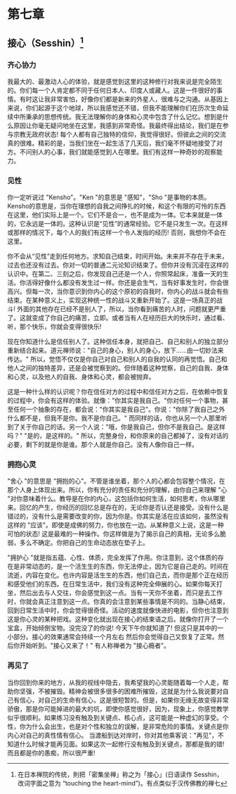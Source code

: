 # 第七章

## 接心（Sesshin）[^1]

### 齐心协力

我最大的、最激动人心的体验，就是感觉到这里的这种修行对我来说是完全陌生的。你们每一个人肯定都不同于任何日本人、印度人或藏人。这是一件很好的事情。有时这让我非常害怕，好像你们都是新来的外星人，很难与之沟通。从基因上来说，你们起源于这个地球，所以我感觉还不错，但我不能理解你们在历次生命延续中所秉承的思想传统。我无法理解你的身体和心灵中包含了什么记忆。想到是什么原因让你毫无疑问地坐在这里，我感到非常奇怪。我最终得出结论，我们是在参与宗教无政府状态! 每个人都有自己独特的信仰，我觉得很好。但彼此之间的交流真的很难。精彩的是，当我们坐在一起生活了几天后，我们毫不怀疑地接受了对方。不问别人的心事，我们就能感觉到人在哪里。我们有这样一种奇妙的观察能力。

### 见性
你一定听说过 "Kensho"。"Ken "的意思是 "感知"，"Sho "是事物的本质。Kensho的意思是，当你在理想的自我之间挣扎的时候，和这个有限的可怜的东西在这里，他们实际上是一个。它们不是合一，也不是成为一体。它本来就是一体的，它永远是一体的。这种认识是“见性”的通常经验。它不是只发生一次。在这样或那样的情况下，每个人的我们有这样一个令人发指的经历! 否则，我想你不会在这里。

你不会从“见性”走到任何地方。求知自己结束，时间开始。未来并不存在于未来，过去也还没有过去。你对一切的普通二元论知识结束了。但你并没有沉浸在这样的认识中。在第二、三刻之后，你发现自己还是一个人，你照常起床，准备一天的生活。你活得好像什么都没有发生过一样。你还是会生气，当有好事发生时，你会很高兴。但每一次，当你意识到你内心的这个原初的自我时，你内心的战斗就会有些结束。在某种意义上，实现这种统一性的战斗又重新开始了。这是一场真正的战斗! 外面的其他存在已经不是别人了，所以，当你看到痛苦的人时，问题就更严重了。这就变成了你自己的痛苦，立即。或者当有人在经历巨大的快乐时，通过看、听，那个快乐，你就会变得很快乐!

现在你知道什么是信任别人了。这种信任本身，就把自己、自己和别人的独立部分重新结合起来。道元禅师说："自己的身心，别人的身心，放下......由一切妙法来传达。" 所以，觉悟不仅仅是你自己对自己和别人的自我的认同的再觉悟。自己和他人之间的独特差异，还是会被觉察到的。但伴随着这种觉察，自己的自我、身体和心灵，以及他人的自我、身体和心灵，都会被抛弃。

这是一种什么样的认识呢？你在信任对方的过程中和信任对方之后，在依赖中恢复的过程中，你会有这样的体验。就像："你其实是我自己。"你对任何一个事物，甚至任何一个抽象的存在，都会说："你其实是我自己"。你说："你除了我自己之外什么都不是，但我不是你。我不是你自己。" 而同样的话，你也从另一个人那里听到了关于你自己的话。另一个人说："哦，你是我自己，但你不是我自己。是这样吗？" "是的，是这样的。" 所以，完整身份，和你原来的自己都掉了，没有对话的必要，剩下的就是你是谁。那个人就是你自己。没有人像你自己一样。

### 拥抱心灵
"舍心 "的意思是 "拥抱的心"。不管是谁坐着，那个人的心都会包容整个情况，在那个人身上体现出来。所以，你有充分的责任和充分的理解，由你自己来理解 "心 "对你意味着什么。教导是在你的内心，这包括你如何生活，如何思考，你从哪里来。回忆的产生，你经历的回忆总是存在的，无论你是否认还是接受。没有什么是错过的，没有什么是需要改变的你，因为你是。你其实是活在应该如何，虽然没有这样的 "应该"。即使是成佛的努力，你也放在一边。从某种意义上说，这是一种可怕的状态! 这是最难的一种操作。你这样做是为了揭示自己的真相，无论多么脆弱，多么不确定。你把自己的生命动态放在垫子上。

"拥护心 "就是指五蕴、心性、体质，完全发挥了作用。你注意到，这个体质的存在是非常动态的，是一个活生生的东西，你无法停止，因为它是自己走的。时间在流逝，内容在变化。也许内容是活生生的东西，他们自己去，而你是那个正在经历和感受他们的东西。在日常生活中，我们没有这种完全伸展的心。如果你每天打坐，然后出去与人交往，你会感觉到这一点。当有一天你不坐着，而只是去工作时，你就会真正注意到这一点。你真的会注意到某些事情是不同的。当静心结束，回到日常生活中时，你会觉得很奇怪。活动的速度就像快进的电影，但你也注意到这是你心灵的某种把戏。这种变化就出现在接心的结束语之后。就像你打开了一个宝盒，开始倾倒宝物。没完没了的你说! 今天下午你就知道了! 但这只是其中的一小部分。接心的效果通常会持续一个月左右 然后你会觉得自己又恢复了正常。然后你开始听到。"接心又来了！" 有人称禅者为 "接心瘾者"。

### 再见了
当你回到你来的地方，从我的视线中隐去，我希望我的心灵能随着每一个人走，帮助你坚强，不被摧毁。精神会被很多很多的困难所摧毁，这就是为什么我说要对自己有信心，对自己的生命有信心，这是很短暂的。但是，如果你无缘无故变得非常骄傲，那是你可能掉进的最大的坑，即使你感觉很好，因为，现象上，你感觉教学似乎很顺利。如果练习没有触及到关键点、核心点，这可能是一种虚幻的享受。个性，你为什么会出生，也是对个性和独立的误解，是非常危险的事情。关键点是你内心对自己的真性情有信心。
当渡船到达对岸时，你对其他乘客说："再见"，不知道什么时候才能再见面。如果这次一起修行没有触及到关键点，那都是我的错! 而且都是你的愚痴，所以很严重!

[^1]: 在日本禅院的传统，則把「密集坐禅」称之为「接心」(日语读作 Sesshin，改词字面之意为 “touching the heart-mind”)。有点类似于汉传佛教的禅七